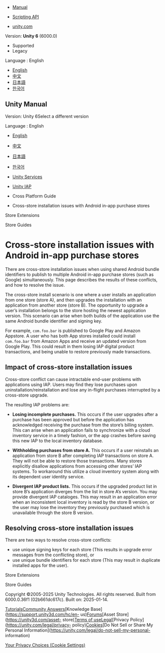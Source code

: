[](https://docs.unity3d.com)

  * [Manual](../Manual/index.html)
  * [Scripting API](../ScriptReference/index.html)

  * [unity.com](https://unity.com/)

Version: **Unity 6** (6000.0)

  * Supported
  * Legacy

Language : English

  * [English](/Manual/UnityIAPCrossStoreInstallationIssues.html)
  * [中文](/cn/current/Manual/UnityIAPCrossStoreInstallationIssues.html)
  * [日本語](/ja/current/Manual/UnityIAPCrossStoreInstallationIssues.html)
  * [한국어](/kr/current/Manual/UnityIAPCrossStoreInstallationIssues.html)

[](https://docs.unity3d.com)

## Unity Manual

Version: Unity 6Select a different version

Language : English

  * [English](/Manual/UnityIAPCrossStoreInstallationIssues.html)
  * [中文](/cn/current/Manual/UnityIAPCrossStoreInstallationIssues.html)
  * [日本語](/ja/current/Manual/UnityIAPCrossStoreInstallationIssues.html)
  * [한국어](/kr/current/Manual/UnityIAPCrossStoreInstallationIssues.html)

  * [Unity Services](UnityServices.html)
  * [Unity IAP](UnityIAP.html)
  * Cross Platform Guide
  * Cross-store installation issues with Android in-app purchase stores

[](UnityIAPStoreExtensions.html)

Store Extensions

[](UnityIAPStoreGuides.html)

Store Guides

# Cross-store installation issues with Android in-app purchase stores

There are cross-store installation issues when using shared Android bundle
identifiers to publish to multiple Android in-app purchase stores (such as
Google) simultaneously. This page describes the results of these conflicts,
and how to resolve the issue.

The cross-store install scenario is one where a user installs an application
from one store (store A), and then upgrades the installation with an
application from another store (store B). The opportunity to upgrade a user’s
installation belongs to the store hosting the newest application version. This
scenario can arise when both builds of the application use the same Android
bundle identifier and signing key.

For example, `com.foo.bar` is published to Google Play and Amazon Appstore. A
user who has both App stores installed could install `com.foo.bar` from Amazon
Apps and receive an updated version from Google Play. This could result in
them losing IAP digital product transactions, and being unable to restore
previously made transactions.

## Impact of cross-store installation issues

Cross-store conflict can cause intractable end-user problems with applications
using IAP. Users may find they lose purchases upon
uninstallation/reinstallation and lose any in-flight purchases interrupted by
a cross-store upgrade.

The resulting IAP problems are:

  * **Losing incomplete purchases.** This occurs if the user upgrades after a purchase has been approved but before the application has acknowledged receiving the purchase from the store’s billing system. This can arise when an application fails to synchronize with a cloud inventory service in a timely fashion, or the app crashes before saving this new IAP to the local inventory database.

  * **Withholding purchases from store A.** This occurs if a user reinstalls an application from store B after completing IAP transactions on store A. They will not be able to restore those transactions. Many stores explicitly disallow applications from accessing other stores’ IAP systems. To workaround this utilize a cloud inventory system along with its dependent user identity service.

  * **Divergent IAP product lists.** This occurs if the upgraded product list in store B’s application diverges from the list in store A’s version. You may provide divergent IAP cataloges. This may result in an application error when an inconsistent local inventory is read by the store B version, or the user may lose the inventory they previously purchased which is unavailable through the store B version.

## Resolving cross-store installation issues

There are two ways to resolve cross-store conflicts:

  * use unique signing keys for each store (This results in upgrade error messages from the conflicting store), or
  * use unique bundle identifiers for each store (This may result in duplicate installed apps for the user).

[](UnityIAPStoreExtensions.html)

Store Extensions

[](UnityIAPStoreGuides.html)

Store Guides

Copyright ©2005-2025 Unity Technologies. All rights reserved. Built from
6000.0.36f1 (02b661dc617c). Built on: 2025-01-14.

[Tutorials](https://learn.unity.com/)[Community
Answers](https://answers.unity3d.com)[Knowledge
Base](https://support.unity3d.com/hc/en-
us)[Forums](https://forum.unity3d.com)[Asset Store](https://unity3d.com/asset-
store)[Terms of
use](https://docs.unity3d.com/Manual/TermsOfUse.html)[Legal](https://unity.com/legal)[Privacy
Policy](https://unity.com/legal/privacy-
policy)[Cookies](https://unity.com/legal/cookie-policy)[Do Not Sell or Share
My Personal Information](https://unity.com/legal/do-not-sell-my-personal-
information)

[Your Privacy Choices (Cookie Settings)](javascript:void\(0\);)


